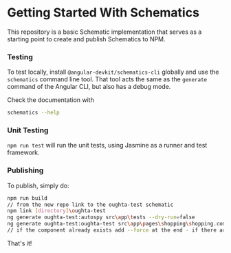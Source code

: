 # Getting Started With Schematics

This repository is a basic Schematic implementation that serves as a starting point to create and publish Schematics to NPM.

### Testing

To test locally, install `@angular-devkit/schematics-cli` globally and use the `schematics` command line tool. That tool acts the same as the `generate` command of the Angular CLI, but also has a debug mode.

Check the documentation with
```bash
schematics --help
```

### Unit Testing

`npm run test` will run the unit tests, using Jasmine as a runner and test framework.

### Publishing

To publish, simply do:

```bash
npm run build
// from the new repo link to the oughta-test schematic
npm link [directory]\oughta-test 
ng generate oughta-test:autospy src\app\tests --dry-run=false
ng generate oughta-test:oughta-test src\app\pages\shopping\shopping.component.ts --dry-run=false
// if the component already exists add --force at the end - if there are no meaningful tests in the .spec file
```

That's it!
 

